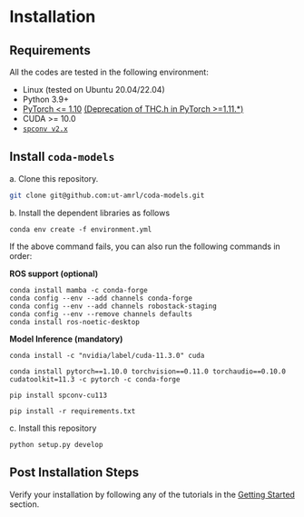 # Installation

## Requirements
All the codes are tested in the following environment:
* Linux (tested on Ubuntu 20.04/22.04)
* Python 3.9+
* [PyTorch <= 1.10](https://pytorch.org/get-started/previous-versions/) [(Deprecation of THC.h in PyTorch >=1.11.*)](https://github.com/open-mmlab/mmdetection3d/issues/1332)
* CUDA >= 10.0
* [`spconv v2.x`](https://github.com/traveller59/spconv)

## Install `coda-models`

a. Clone this repository.
```bash
git clone git@github.com:ut-amrl/coda-models.git
```

b. Install the dependent libraries as follows

```
conda env create -f environment.yml
```

If the above command fails, you can also run the following commands in order:

<b>ROS support (optional)</b>
```
conda install mamba -c conda-forge
conda config --env --add channels conda-forge
conda config --env --add channels robostack-staging
conda config --env --remove channels defaults
conda install ros-noetic-desktop
```

<b>Model Inference (mandatory)</b>
```
conda install -c "nvidia/label/cuda-11.3.0" cuda

conda install pytorch==1.10.0 torchvision==0.11.0 torchaudio==0.10.0 cudatoolkit=11.3 -c pytorch -c conda-forge

pip install spconv-cu113

pip install -r requirements.txt
```

c. Install this repository

```
python setup.py develop
```

## Post Installation Steps

Verify your installation by following any of the tutorials in the [Getting Started](./GETTING_STARTED.md)
section.